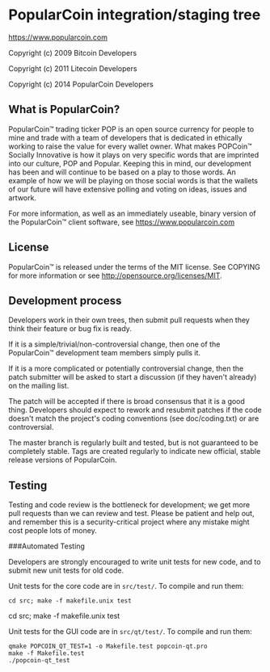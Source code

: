 PopularCoin integration/staging tree
================================

https://www.popularcoin.com

Copyright (c) 2009 Bitcoin Developers 

Copyright (c) 2011 Litecoin Developers 

Copyright (c) 2014 PopularCoin Developers

What is PopularCoin?
--------------------

PopularCoin™ trading ticker POP is an open source currency for people to mine and trade with a team of developers that is dedicated in ethically working to raise the value for every wallet owner. What makes POPCoin™ Socially Innovative is how it plays on very specific words that are imprinted into our culture, POP and Popular. Keeping this in mind, our development has been and will continue to be based on a play to those words. An example of how we will be playing on those social words is that the wallets of our future will have extensive polling and voting on ideas, issues and artwork.

For more information, as well as an immediately useable, binary version of the PopularCoin™ client software, see https://www.popularcoin.com

License
-------

PopularCoin™ is released under the terms of the MIT license. See COPYING for more information or see http://opensource.org/licenses/MIT.

Development process
-------------------

Developers work in their own trees, then submit pull requests when they think their feature or bug fix is ready.

If it is a simple/trivial/non-controversial change, then one of the PopularCoin™ development team members simply pulls it.

If it is a more complicated or potentially controversial change, then the patch submitter will be asked to start a discussion (if they haven't already) on the mailing list.

The patch will be accepted if there is broad consensus that it is a good thing. Developers should expect to rework and resubmit patches if the code doesn't match the project's coding conventions (see doc/coding.txt) or are controversial.

The master branch is regularly built and tested, but is not guaranteed to be completely stable. Tags are created regularly to indicate new official, stable release versions of PopularCoin.

Testing
-------

Testing and code review is the bottleneck for development; we get more pull requests than we can review and test. Please be patient and help out, and remember this is a security-critical project where any mistake might cost people lots of money.

###Automated Testing

Developers are strongly encouraged to write unit tests for new code, and to submit new unit tests for old code.

Unit tests for the core code are in `src/test/`. To compile and run them:

    cd src; make -f makefile.unix test

cd src; make -f makefile.unix test

Unit tests for the GUI code are in `src/qt/test/`. To compile and run them:

    qmake POPCOIN_QT_TEST=1 -o Makefile.test popcoin-qt.pro
    make -f Makefile.test
    ./popcoin-qt_test
